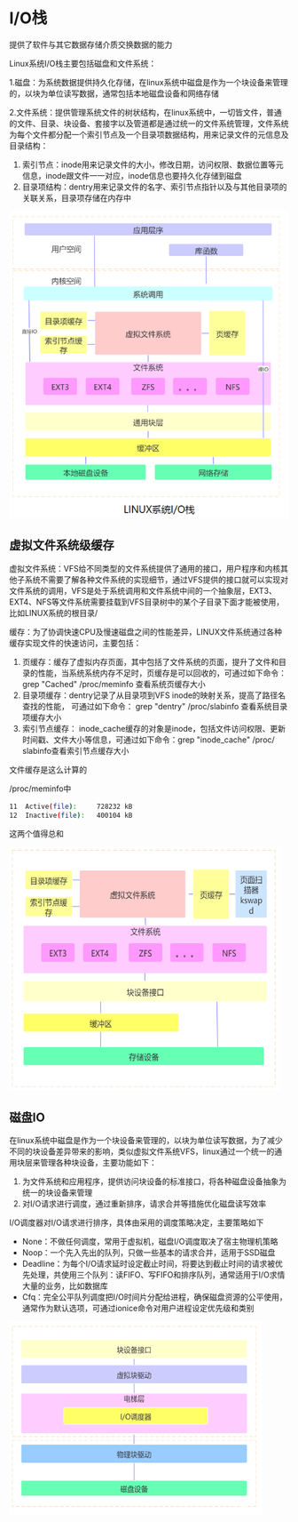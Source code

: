 # I/O栈

提供了软件与其它数据存储介质交换数据的能力

Linux系统I/O栈主要包括磁盘和文件系统：

1.磁盘：为系统数据提供持久化存储，在linux系统中磁盘是作为一个块设备来管理的，以块为单位读写数据，通常包括本地磁盘设备和网络存储

2.文件系统：提供管理系统文件的树状结构，在linux系统中，一切皆文件，普通的文件、目录、块设备、套接字以及管道都是通过统一的文件系统管理，文件系统为每个文件都分配一个索引节点及一个目录项数据结构，用来记录文件的元信息及目录结构：

1. 索引节点：inode用来记录文件的大小，修改日期，访问权限、数据位置等元信息，inode跟文件一一对应，inode信息也要持久化存储到磁盘
2. 目录项结构：dentry用来记录文件的名字、索引节点指针以及与其他目录项的关联关系，目录项存储在内存中

![](https://raw.githubusercontent.com/yinzhipeng123/Picture_Bed/main/202207141427692.png)

## 虚拟文件系统级缓存

虚拟文件系统：VFS给不同类型的文件系统提供了通用的接口，用户程序和内核其他子系统不需要了解各种文件系统的实现细节，通过VFS提供的接口就可以实现对文件系统的调用，VFS是处于系统调用和文件系统中间的一个抽象层，EXT3、EXT4、NFS等文件系统需要挂载到VFS目录树中的某个子目录下面才能被使用，比如LINUX系统的根目录/

缓存：为了协调快速CPU及慢速磁盘之间的性能差异，LINUX文件系统通过各种缓存实现文件的快速访问，主要包括：

1. 页缓存：缓存了虚拟内存页面，其中包括了文件系统的页面，提升了文件和目录的性能，当系统系统内存不足时，页缓存是可以回收的，可通过如下命令：grep "Cached" /proc/meminfo 查看系统页缓存大小
2. 目录项缓存：dentry记录了从目录项到VFS inode的映射关系，提高了路径名查找的性能， 可通过如下命令： grep "dentry" /proc/slabinfo 查看系统目录项缓存大小
3. 索引节点缓存： inode_cache缓存的对象是inode，包括文件访问权限、更新时间戳、文件大小等信息，可通过如下命令：grep "inode_cache" /proc/ slabinfo查看索引节点缓存大小

文件缓存是这么计算的

/proc/meminfo中

```bash
11  Active(file):     728232 kB
12  Inactive(file):   400104 kB
```

这两个值得总和

<img src="https://raw.githubusercontent.com/yinzhipeng123/Picture_Bed/main/202207141501350.png" style="zoom: 67%;" />



## 磁盘IO

在linux系统中磁盘是作为一个块设备来管理的，以块为单位读写数据，为了减少不同的块设备差异带来的影响，类似虚拟文件系统VFS，linux通过一个统一的通用块层来管理各种块设备，主要功能如下：

1. 为文件系统和应用程序，提供访问块设备的标准接口，将各种磁盘设备抽象为统一的块设备来管理
2. 对I/O请求进行调度，通过重新排序，请求合并等措施优化磁盘读写效率

I/O调度器对I/O请求进行排序，具体由采用的调度策略决定，主要策略如下

- None：不做任何调度，常用于虚拟机，磁盘I/O调度取决了宿主物理机策略
- Noop：一个先入先出的队列，只做一些基本的请求合并，适用于SSD磁盘
- Deadline：为每个I/O请求延时设定截止时间，将要达到截止时间的请求被优先处理，共使用三个队列：读FIFO、写FIFO和排序队列，通常适用于I/O求情大量的业务，比如数据库
- Cfq：完全公平队列调度把I/O时间片分配给进程，确保磁盘资源的公平使用，通常作为默认选项，可通过ionice命令对用户进程设定优先级和类别

<img src="https://raw.githubusercontent.com/yinzhipeng123/Picture_Bed/main/202207141505434.png" style="zoom:67%;" />